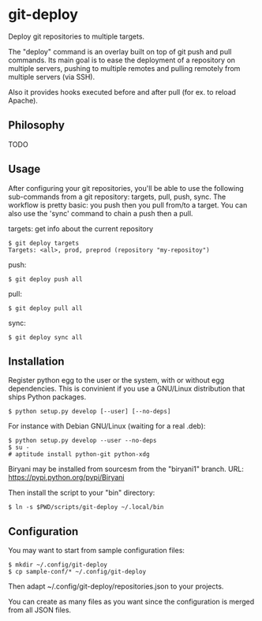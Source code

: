 git-deploy
==========

Deploy git repositories to multiple targets.

The "deploy" command is an overlay built on top of git push and pull commands.
Its main goal is to ease the deployment of a repository on multiple servers, pushing to multiple remotes and pulling
remotely from multiple servers (via SSH).

Also it provides hooks executed before and after pull (for ex. to reload Apache).


Philosophy
----------

TODO


Usage
-----

After configuring your git repositories, you'll be able to use the following sub-commands from a git repository:
targets, pull, push, sync. The workflow is pretty basic: you push then you pull from/to a target.
You can also use the 'sync' command to chain a push then a pull.

targets: get info about the current repository

    $ git deploy targets
    Targets: <all>, prod, preprod (repository "my-repositoy")

push:

    $ git deploy push all

pull:

    $ git deploy pull all

sync:

    $ git deploy sync all


Installation
------------

Register python egg to the user or the system, with or without egg dependencies.
This is convinient if you use a GNU/Linux distribution that ships Python packages.

    $ python setup.py develop [--user] [--no-deps]

For instance with Debian GNU/Linux (waiting for a real .deb):

    $ python setup.py develop --user --no-deps
    $ su -
    # aptitude install python-git python-xdg

Biryani may be installed from sourcesm from the "biryani1" branch.
URL: https://pypi.python.org/pypi/Biryani

Then install the script to your "bin" directory:

    $ ln -s $PWD/scripts/git-deploy ~/.local/bin


Configuration
-------------

You may want to start from sample configuration files:

    $ mkdir ~/.config/git-deploy
    $ cp sample-conf/* ~/.config/git-deploy

Then adapt ~/.config/git-deploy/repositories.json to your projects.

You can create as many files as you want since the configuration is merged from all JSON files.
